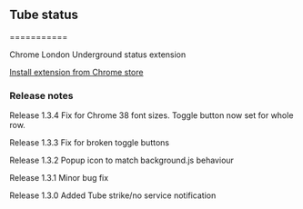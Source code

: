 ## Tube status
===========

Chrome London Underground status extension

[Install extension from Chrome store](https://chrome.google.com/webstore/detail/kikfibpnfanmjholkooofgfcafknbpei)

### Release notes

Release 1.3.4 Fix for Chrome 38 font sizes. Toggle button now set for whole row.

Release 1.3.3 Fix for broken toggle buttons

Release 1.3.2 Popup icon to match background.js behaviour

Release 1.3.1 Minor bug fix

Release 1.3.0 Added Tube strike/no service notification
